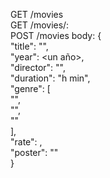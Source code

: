 GET /movies <br>
GET /movies/:<un titulo> <br>
POST /movies body: {<br>
		"title": "<un titulo>",<br>
		"year": <un año>,<br>
		"director": "<un director>",<br>
		"duration": "<hora>h <minutos>min",<br>
		"genre": [<br>
			"<un genero>",<br>
			"<un genero>",<br>
			"<un genero>"<br>
		],<br>
		"rate": <un numero flotante>,<br>
		"poster": "<una url>"<br>
	}
